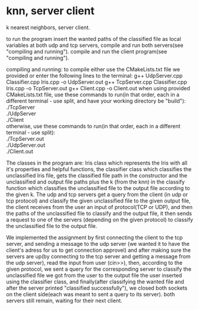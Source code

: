 # knn, server client
k nearest neighbors, server client.

to run the program insert the wanted paths of the classified file
as local variables at both udp and tcp servers, compile and run both servers(see "compiling and running").
compile and run the client program(see "compiling and running").

compiling and running: to compile either use the CMakeLists.txt file we provided or enter the following lines to the terminal:
g++ UdpServer.cpp Classifier.cpp Iris.cpp -o UdpServer.out
g++ TcpServer.cpp Classifier.cpp Iris.cpp -o TcpServer.out
g++ Client.cpp -o Client.out
when using provided CMakeLists.txt file, use these commands to run(in that order, each in a different terminal - use split, and have your working directory be "build"):
./TcpServer  
./UdpServer  
./Client  
otherwise, use these commands to run(in that order, each in a different terminal - use split):  
./TcpServer.out  
./UdpServer.out  
./Client.out  

The classes in the program are: Iris class which represents the Iris with all it's properties
and helpful functions, the classifier class which classifies the unclassified Iris file, gets the classified file path in the constructor
and the unclassified and output file paths plus the k (from the knn) in the classify function which classifies the unclassified file
to the output file according to the given k.
The udp and tcp servers get a query from the client (in udp or tcp protocol) and classify the given unclassified file to the given output file,
the client receives from the user an input of protocol(TCP or UDP), and then the paths of the unclassified file to classify and the output file,
it then sends a request to one of the servers (depending on the given protocol) to classify the unclassified file to the output file.

We implemented the assignment by first connecting the client to the tcp server, and sending a message to the udp server (we wanted it to have the client's adress
for us to get connection approvel) and after making sure the servers are up(by connecting to the tcp server and getting a message from the udp server),
read the input from user (cin>>), then, according to the given protocol, we sent a query for the corresponding server
to classify the unclassified file we got from the user to the output file the user inserted using the classifier class,
and finally(after classifying the wanted file and after the server printed "classified successfully"),
we closed both sockets on the client side(each was meant to sent a query to its server).
both servers still remain, waiting for their next client.
